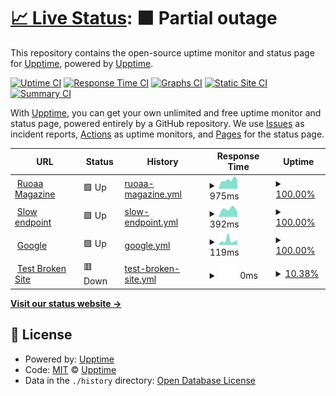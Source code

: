 # [📈 Live Status](https://demo.upptime.js.org): <!--live status--> **🟧 Partial outage**

This repository contains the open-source uptime monitor and status page for [Upptime](https://upptime.js.org), powered by [Upptime](https://github.com/upptime/upptime).

[![Uptime CI](https://github.com/mo-maher/my-upptime/workflows/Uptime%20CI/badge.svg)](https://github.com/mo-maher/my-upptime/actions?query=workflow%3A%22Uptime+CI%22)
[![Response Time CI](https://github.com/mo-maher/my-upptime/workflows/Response%20Time%20CI/badge.svg)](https://github.com/mo-maher/my-upptime/actions?query=workflow%3A%22Response+Time+CI%22)
[![Graphs CI](https://github.com/mo-maher/my-upptime/workflows/Graphs%20CI/badge.svg)](https://github.com/mo-maher/my-upptime/actions?query=workflow%3A%22Graphs+CI%22)
[![Static Site CI](https://github.com/mo-maher/my-upptime/workflows/Static%20Site%20CI/badge.svg)](https://github.com/mo-maher/my-upptime/actions?query=workflow%3A%22Static+Site+CI%22)
[![Summary CI](https://github.com/mo-maher/my-upptime/workflows/Summary%20CI/badge.svg)](https://github.com/mo-maher/my-upptime/actions?query=workflow%3A%22Summary+CI%22)

With [Upptime](https://upptime.js.org), you can get your own unlimited and free uptime monitor and status page, powered entirely by a GitHub repository. We use [Issues](https://github.com/upptime/upptime/issues) as incident reports, [Actions](https://github.com/mo-maher/my-upptime/actions) as uptime monitors, and [Pages](https://demo.upptime.js.org) for the status page.

<!--start: status pages-->
<!-- This summary is generated by Upptime (https://github.com/upptime/upptime) -->
<!-- Do not edit this manually, your changes will be overwritten -->
<!-- prettier-ignore -->
| URL | Status | History | Response Time | Uptime |
| --- | ------ | ------- | ------------- | ------ |
| <img alt="" src="https://icons.duckduckgo.com/ip3/ruoaa.com.ico" height="13"> [Ruoaa Magazine](https://ruoaa.com) | 🟩 Up | [ruoaa-magazine.yml](https://github.com/mo-maher/my-upptime/commits/HEAD/history/ruoaa-magazine.yml) | <details><summary><img alt="Response time graph" src="./graphs/ruoaa-magazine/response-time-week.png" height="20"> 975ms</summary><br><a href="https://mo-maher.github.io/my-upptime/history/ruoaa-magazine"><img alt="Response time 975" src="https://img.shields.io/endpoint?url=https%3A%2F%2Fraw.githubusercontent.com%2Fmo-maher%2Fmy-upptime%2FHEAD%2Fapi%2Fruoaa-magazine%2Fresponse-time.json"></a><br><a href="https://mo-maher.github.io/my-upptime/history/ruoaa-magazine"><img alt="24-hour response time 975" src="https://img.shields.io/endpoint?url=https%3A%2F%2Fraw.githubusercontent.com%2Fmo-maher%2Fmy-upptime%2FHEAD%2Fapi%2Fruoaa-magazine%2Fresponse-time-day.json"></a><br><a href="https://mo-maher.github.io/my-upptime/history/ruoaa-magazine"><img alt="7-day response time 975" src="https://img.shields.io/endpoint?url=https%3A%2F%2Fraw.githubusercontent.com%2Fmo-maher%2Fmy-upptime%2FHEAD%2Fapi%2Fruoaa-magazine%2Fresponse-time-week.json"></a><br><a href="https://mo-maher.github.io/my-upptime/history/ruoaa-magazine"><img alt="30-day response time 975" src="https://img.shields.io/endpoint?url=https%3A%2F%2Fraw.githubusercontent.com%2Fmo-maher%2Fmy-upptime%2FHEAD%2Fapi%2Fruoaa-magazine%2Fresponse-time-month.json"></a><br><a href="https://mo-maher.github.io/my-upptime/history/ruoaa-magazine"><img alt="1-year response time 975" src="https://img.shields.io/endpoint?url=https%3A%2F%2Fraw.githubusercontent.com%2Fmo-maher%2Fmy-upptime%2FHEAD%2Fapi%2Fruoaa-magazine%2Fresponse-time-year.json"></a></details> | <details><summary><a href="https://mo-maher.github.io/my-upptime/history/ruoaa-magazine">100.00%</a></summary><a href="https://mo-maher.github.io/my-upptime/history/ruoaa-magazine"><img alt="All-time uptime 100.00%" src="https://img.shields.io/endpoint?url=https%3A%2F%2Fraw.githubusercontent.com%2Fmo-maher%2Fmy-upptime%2FHEAD%2Fapi%2Fruoaa-magazine%2Fuptime.json"></a><br><a href="https://mo-maher.github.io/my-upptime/history/ruoaa-magazine"><img alt="24-hour uptime 100.00%" src="https://img.shields.io/endpoint?url=https%3A%2F%2Fraw.githubusercontent.com%2Fmo-maher%2Fmy-upptime%2FHEAD%2Fapi%2Fruoaa-magazine%2Fuptime-day.json"></a><br><a href="https://mo-maher.github.io/my-upptime/history/ruoaa-magazine"><img alt="7-day uptime 100.00%" src="https://img.shields.io/endpoint?url=https%3A%2F%2Fraw.githubusercontent.com%2Fmo-maher%2Fmy-upptime%2FHEAD%2Fapi%2Fruoaa-magazine%2Fuptime-week.json"></a><br><a href="https://mo-maher.github.io/my-upptime/history/ruoaa-magazine"><img alt="30-day uptime 100.00%" src="https://img.shields.io/endpoint?url=https%3A%2F%2Fraw.githubusercontent.com%2Fmo-maher%2Fmy-upptime%2FHEAD%2Fapi%2Fruoaa-magazine%2Fuptime-month.json"></a><br><a href="https://mo-maher.github.io/my-upptime/history/ruoaa-magazine"><img alt="1-year uptime 100.00%" src="https://img.shields.io/endpoint?url=https%3A%2F%2Fraw.githubusercontent.com%2Fmo-maher%2Fmy-upptime%2FHEAD%2Fapi%2Fruoaa-magazine%2Fuptime-year.json"></a></details>
| <img alt="" src="https://icons.duckduckgo.com/ip3/ruoaa.com.ico" height="13"> [Slow endpoint](https://ruoaa.com) | 🟩 Up | [slow-endpoint.yml](https://github.com/mo-maher/my-upptime/commits/HEAD/history/slow-endpoint.yml) | <details><summary><img alt="Response time graph" src="./graphs/slow-endpoint/response-time-week.png" height="20"> 392ms</summary><br><a href="https://mo-maher.github.io/my-upptime/history/slow-endpoint"><img alt="Response time 392" src="https://img.shields.io/endpoint?url=https%3A%2F%2Fraw.githubusercontent.com%2Fmo-maher%2Fmy-upptime%2FHEAD%2Fapi%2Fslow-endpoint%2Fresponse-time.json"></a><br><a href="https://mo-maher.github.io/my-upptime/history/slow-endpoint"><img alt="24-hour response time 392" src="https://img.shields.io/endpoint?url=https%3A%2F%2Fraw.githubusercontent.com%2Fmo-maher%2Fmy-upptime%2FHEAD%2Fapi%2Fslow-endpoint%2Fresponse-time-day.json"></a><br><a href="https://mo-maher.github.io/my-upptime/history/slow-endpoint"><img alt="7-day response time 392" src="https://img.shields.io/endpoint?url=https%3A%2F%2Fraw.githubusercontent.com%2Fmo-maher%2Fmy-upptime%2FHEAD%2Fapi%2Fslow-endpoint%2Fresponse-time-week.json"></a><br><a href="https://mo-maher.github.io/my-upptime/history/slow-endpoint"><img alt="30-day response time 392" src="https://img.shields.io/endpoint?url=https%3A%2F%2Fraw.githubusercontent.com%2Fmo-maher%2Fmy-upptime%2FHEAD%2Fapi%2Fslow-endpoint%2Fresponse-time-month.json"></a><br><a href="https://mo-maher.github.io/my-upptime/history/slow-endpoint"><img alt="1-year response time 392" src="https://img.shields.io/endpoint?url=https%3A%2F%2Fraw.githubusercontent.com%2Fmo-maher%2Fmy-upptime%2FHEAD%2Fapi%2Fslow-endpoint%2Fresponse-time-year.json"></a></details> | <details><summary><a href="https://mo-maher.github.io/my-upptime/history/slow-endpoint">100.00%</a></summary><a href="https://mo-maher.github.io/my-upptime/history/slow-endpoint"><img alt="All-time uptime 100.00%" src="https://img.shields.io/endpoint?url=https%3A%2F%2Fraw.githubusercontent.com%2Fmo-maher%2Fmy-upptime%2FHEAD%2Fapi%2Fslow-endpoint%2Fuptime.json"></a><br><a href="https://mo-maher.github.io/my-upptime/history/slow-endpoint"><img alt="24-hour uptime 100.00%" src="https://img.shields.io/endpoint?url=https%3A%2F%2Fraw.githubusercontent.com%2Fmo-maher%2Fmy-upptime%2FHEAD%2Fapi%2Fslow-endpoint%2Fuptime-day.json"></a><br><a href="https://mo-maher.github.io/my-upptime/history/slow-endpoint"><img alt="7-day uptime 100.00%" src="https://img.shields.io/endpoint?url=https%3A%2F%2Fraw.githubusercontent.com%2Fmo-maher%2Fmy-upptime%2FHEAD%2Fapi%2Fslow-endpoint%2Fuptime-week.json"></a><br><a href="https://mo-maher.github.io/my-upptime/history/slow-endpoint"><img alt="30-day uptime 100.00%" src="https://img.shields.io/endpoint?url=https%3A%2F%2Fraw.githubusercontent.com%2Fmo-maher%2Fmy-upptime%2FHEAD%2Fapi%2Fslow-endpoint%2Fuptime-month.json"></a><br><a href="https://mo-maher.github.io/my-upptime/history/slow-endpoint"><img alt="1-year uptime 100.00%" src="https://img.shields.io/endpoint?url=https%3A%2F%2Fraw.githubusercontent.com%2Fmo-maher%2Fmy-upptime%2FHEAD%2Fapi%2Fslow-endpoint%2Fuptime-year.json"></a></details>
| <img alt="" src="https://icons.duckduckgo.com/ip3/www.google.com.ico" height="13"> [Google](https://www.google.com) | 🟩 Up | [google.yml](https://github.com/mo-maher/my-upptime/commits/HEAD/history/google.yml) | <details><summary><img alt="Response time graph" src="./graphs/google/response-time-week.png" height="20"> 119ms</summary><br><a href="https://mo-maher.github.io/my-upptime/history/google"><img alt="Response time 119" src="https://img.shields.io/endpoint?url=https%3A%2F%2Fraw.githubusercontent.com%2Fmo-maher%2Fmy-upptime%2FHEAD%2Fapi%2Fgoogle%2Fresponse-time.json"></a><br><a href="https://mo-maher.github.io/my-upptime/history/google"><img alt="24-hour response time 119" src="https://img.shields.io/endpoint?url=https%3A%2F%2Fraw.githubusercontent.com%2Fmo-maher%2Fmy-upptime%2FHEAD%2Fapi%2Fgoogle%2Fresponse-time-day.json"></a><br><a href="https://mo-maher.github.io/my-upptime/history/google"><img alt="7-day response time 119" src="https://img.shields.io/endpoint?url=https%3A%2F%2Fraw.githubusercontent.com%2Fmo-maher%2Fmy-upptime%2FHEAD%2Fapi%2Fgoogle%2Fresponse-time-week.json"></a><br><a href="https://mo-maher.github.io/my-upptime/history/google"><img alt="30-day response time 119" src="https://img.shields.io/endpoint?url=https%3A%2F%2Fraw.githubusercontent.com%2Fmo-maher%2Fmy-upptime%2FHEAD%2Fapi%2Fgoogle%2Fresponse-time-month.json"></a><br><a href="https://mo-maher.github.io/my-upptime/history/google"><img alt="1-year response time 119" src="https://img.shields.io/endpoint?url=https%3A%2F%2Fraw.githubusercontent.com%2Fmo-maher%2Fmy-upptime%2FHEAD%2Fapi%2Fgoogle%2Fresponse-time-year.json"></a></details> | <details><summary><a href="https://mo-maher.github.io/my-upptime/history/google">100.00%</a></summary><a href="https://mo-maher.github.io/my-upptime/history/google"><img alt="All-time uptime 100.00%" src="https://img.shields.io/endpoint?url=https%3A%2F%2Fraw.githubusercontent.com%2Fmo-maher%2Fmy-upptime%2FHEAD%2Fapi%2Fgoogle%2Fuptime.json"></a><br><a href="https://mo-maher.github.io/my-upptime/history/google"><img alt="24-hour uptime 100.00%" src="https://img.shields.io/endpoint?url=https%3A%2F%2Fraw.githubusercontent.com%2Fmo-maher%2Fmy-upptime%2FHEAD%2Fapi%2Fgoogle%2Fuptime-day.json"></a><br><a href="https://mo-maher.github.io/my-upptime/history/google"><img alt="7-day uptime 100.00%" src="https://img.shields.io/endpoint?url=https%3A%2F%2Fraw.githubusercontent.com%2Fmo-maher%2Fmy-upptime%2FHEAD%2Fapi%2Fgoogle%2Fuptime-week.json"></a><br><a href="https://mo-maher.github.io/my-upptime/history/google"><img alt="30-day uptime 100.00%" src="https://img.shields.io/endpoint?url=https%3A%2F%2Fraw.githubusercontent.com%2Fmo-maher%2Fmy-upptime%2FHEAD%2Fapi%2Fgoogle%2Fuptime-month.json"></a><br><a href="https://mo-maher.github.io/my-upptime/history/google"><img alt="1-year uptime 100.00%" src="https://img.shields.io/endpoint?url=https%3A%2F%2Fraw.githubusercontent.com%2Fmo-maher%2Fmy-upptime%2FHEAD%2Fapi%2Fgoogle%2Fuptime-year.json"></a></details>
| <img alt="" src="https://icons.duckduckgo.com/ip3/thissitedoesnotexist.koj.co.ico" height="13"> [Test Broken Site](https://thissitedoesnotexist.koj.co) | 🟥 Down | [test-broken-site.yml](https://github.com/mo-maher/my-upptime/commits/HEAD/history/test-broken-site.yml) | <details><summary><img alt="Response time graph" src="./graphs/test-broken-site/response-time-week.png" height="20"> 0ms</summary><br><a href="https://mo-maher.github.io/my-upptime/history/test-broken-site"><img alt="Response time 0" src="https://img.shields.io/endpoint?url=https%3A%2F%2Fraw.githubusercontent.com%2Fmo-maher%2Fmy-upptime%2FHEAD%2Fapi%2Ftest-broken-site%2Fresponse-time.json"></a><br><a href="https://mo-maher.github.io/my-upptime/history/test-broken-site"><img alt="24-hour response time 0" src="https://img.shields.io/endpoint?url=https%3A%2F%2Fraw.githubusercontent.com%2Fmo-maher%2Fmy-upptime%2FHEAD%2Fapi%2Ftest-broken-site%2Fresponse-time-day.json"></a><br><a href="https://mo-maher.github.io/my-upptime/history/test-broken-site"><img alt="7-day response time 0" src="https://img.shields.io/endpoint?url=https%3A%2F%2Fraw.githubusercontent.com%2Fmo-maher%2Fmy-upptime%2FHEAD%2Fapi%2Ftest-broken-site%2Fresponse-time-week.json"></a><br><a href="https://mo-maher.github.io/my-upptime/history/test-broken-site"><img alt="30-day response time 0" src="https://img.shields.io/endpoint?url=https%3A%2F%2Fraw.githubusercontent.com%2Fmo-maher%2Fmy-upptime%2FHEAD%2Fapi%2Ftest-broken-site%2Fresponse-time-month.json"></a><br><a href="https://mo-maher.github.io/my-upptime/history/test-broken-site"><img alt="1-year response time 0" src="https://img.shields.io/endpoint?url=https%3A%2F%2Fraw.githubusercontent.com%2Fmo-maher%2Fmy-upptime%2FHEAD%2Fapi%2Ftest-broken-site%2Fresponse-time-year.json"></a></details> | <details><summary><a href="https://mo-maher.github.io/my-upptime/history/test-broken-site">10.38%</a></summary><a href="https://mo-maher.github.io/my-upptime/history/test-broken-site"><img alt="All-time uptime 10.38%" src="https://img.shields.io/endpoint?url=https%3A%2F%2Fraw.githubusercontent.com%2Fmo-maher%2Fmy-upptime%2FHEAD%2Fapi%2Ftest-broken-site%2Fuptime.json"></a><br><a href="https://mo-maher.github.io/my-upptime/history/test-broken-site"><img alt="24-hour uptime 10.38%" src="https://img.shields.io/endpoint?url=https%3A%2F%2Fraw.githubusercontent.com%2Fmo-maher%2Fmy-upptime%2FHEAD%2Fapi%2Ftest-broken-site%2Fuptime-day.json"></a><br><a href="https://mo-maher.github.io/my-upptime/history/test-broken-site"><img alt="7-day uptime 10.38%" src="https://img.shields.io/endpoint?url=https%3A%2F%2Fraw.githubusercontent.com%2Fmo-maher%2Fmy-upptime%2FHEAD%2Fapi%2Ftest-broken-site%2Fuptime-week.json"></a><br><a href="https://mo-maher.github.io/my-upptime/history/test-broken-site"><img alt="30-day uptime 10.38%" src="https://img.shields.io/endpoint?url=https%3A%2F%2Fraw.githubusercontent.com%2Fmo-maher%2Fmy-upptime%2FHEAD%2Fapi%2Ftest-broken-site%2Fuptime-month.json"></a><br><a href="https://mo-maher.github.io/my-upptime/history/test-broken-site"><img alt="1-year uptime 10.38%" src="https://img.shields.io/endpoint?url=https%3A%2F%2Fraw.githubusercontent.com%2Fmo-maher%2Fmy-upptime%2FHEAD%2Fapi%2Ftest-broken-site%2Fuptime-year.json"></a></details>

<!--end: status pages-->

[**Visit our status website →**](https://demo.upptime.js.org)

## 📄 License

- Powered by: [Upptime](https://github.com/upptime/upptime)
- Code: [MIT](./LICENSE) © [Upptime](https://upptime.js.org)
- Data in the `./history` directory: [Open Database License](https://opendatacommons.org/licenses/odbl/1-0/)
